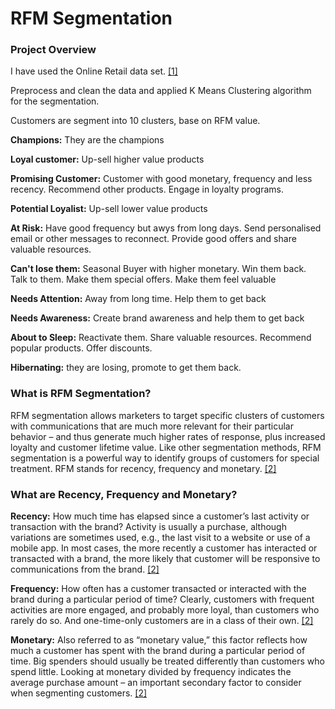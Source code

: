 # RFM Segmentation
### Project Overview

I have used the Online Retail data set. [[1]](https://www.kaggle.com/datasets/tunguz/online-retail) 

Preprocess and clean the data and applied K Means Clustering algorithm for the segmentation. 

Customers are segment into 10 clusters, base on RFM value.

**Champions:** They are the champions

**Loyal customer:** Up-sell higher value products

**Promising Customer:** Customer with good monetary, frequency and less recency. Recommend other products. Engage in loyalty programs.

**Potential Loyalist:** Up-sell lower value products

**At Risk:** Have good frequency but awys from long days. Send personalised email or other messages to reconnect. Provide good offers and share valuable resources.

**Can't lose them:**  Seasonal Buyer with higher monetary. Win them back. Talk to them. Make them special offers. Make them feel valuable

**Needs Attention:** Away from long time. Help them to get back

**Needs Awareness:** Create brand awareness and help them to get back

**About to Sleep:** Reactivate them. Share valuable resources. Recommend popular products. Offer discounts.

**Hibernating:** they are losing, promote to get them back.

### What is RFM Segmentation?

RFM segmentation allows marketers to target specific clusters of customers with communications that are much more relevant for their particular behavior – and thus generate much higher rates of response, plus increased loyalty and customer lifetime value. Like other segmentation methods, RFM segmentation is a powerful way to identify groups of customers for special treatment. RFM stands for recency, frequency and monetary. [[2]](https://www.optimove.com/resources/learning-center/rfm-segmentation)

### What are Recency, Frequency and Monetary?

**Recency:** How much time has elapsed since a customer’s last activity or transaction with the brand? Activity is usually a purchase, although variations are sometimes used, e.g., the last visit to a website or use of a mobile app. In most cases, the more recently a customer has interacted or transacted with a brand, the more likely that customer will be responsive to communications from the brand. [[2]](https://www.optimove.com/resources/learning-center/rfm-segmentation)

**Frequency:** How often has a customer transacted or interacted with the brand during a particular period of time? Clearly, customers with frequent activities are more engaged, and probably more loyal, than customers who rarely do so. And one-time-only customers are in a class of their own. [[2]](https://www.optimove.com/resources/learning-center/rfm-segmentation)

**Monetary:** Also referred to as “monetary value,” this factor reflects how much a customer has spent with the brand during a particular period of time. Big spenders should usually be treated differently than customers who spend little. Looking at monetary divided by frequency indicates the average purchase amount – an important secondary factor to consider when segmenting customers. [[2]](https://www.optimove.com/resources/learning-center/rfm-segmentation)
  


